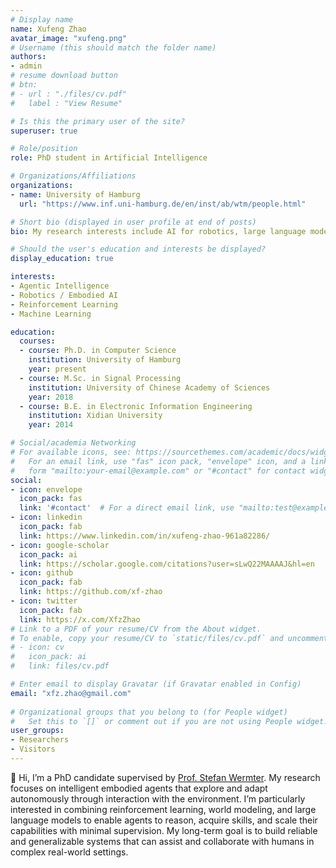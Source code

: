 ```yaml
---
# Display name
name: Xufeng Zhao
avatar_image: "xufeng.png"
# Username (this should match the folder name)
authors:
- admin
# resume download button
# btn:
# - url : "./files/cv.pdf"
#   label : "View Resume"

# Is this the primary user of the site?
superuser: true

# Role/position
role: PhD student in Artificial Intelligence

# Organizations/Affiliations
organizations:
- name: University of Hamburg
  url: "https://www.inf.uni-hamburg.de/en/inst/ab/wtm/people.html"

# Short bio (displayed in user profile at end of posts)
bio: My research interests include AI for robotics, large language models, and embodied intelligence

# Should the user's education and interests be displayed?
display_education: true

interests:
- Agentic Intelligence
- Robotics / Embodied AI
- Reinforcement Learning
- Machine Learning

education:
  courses:
  - course: Ph.D. in Computer Science
    institution: University of Hamburg
    year: present
  - course: M.Sc. in Signal Processing
    institution: University of Chinese Academy of Sciences
    year: 2018
  - course: B.E. in Electronic Information Engineering
    institution: Xidian University
    year: 2014

# Social/academia Networking
# For available icons, see: https://sourcethemes.com/academic/docs/widgets/#icons
#   For an email link, use "fas" icon pack, "envelope" icon, and a link in the
#   form "mailto:your-email@example.com" or "#contact" for contact widget.
social:
- icon: envelope
  icon_pack: fas
  link: '#contact'  # For a direct email link, use "mailto:test@example.org".
- icon: linkedin
  icon_pack: fab
  link: https://www.linkedin.com/in/xufeng-zhao-961a82286/
- icon: google-scholar
  icon_pack: ai
  link: https://scholar.google.com/citations?user=sLwQ22MAAAAJ&hl=en
- icon: github
  icon_pack: fab
  link: https://github.com/xf-zhao
- icon: twitter
  icon_pack: fab
  link: https://x.com/XfzZhao
# Link to a PDF of your resume/CV from the About widget.
# To enable, copy your resume/CV to `static/files/cv.pdf` and uncomment the lines below.  
# - icon: cv
#   icon_pack: ai
#   link: files/cv.pdf

# Enter email to display Gravatar (if Gravatar enabled in Config)
email: "xfz.zhao@gmail.com"
  
# Organizational groups that you belong to (for People widget)
#   Set this to `[]` or comment out if you are not using People widget.  
user_groups:
- Researchers
- Visitors
---
```


👋 Hi, I’m a PhD candidate supervised by [Prof. Stefan Wermter](https://www.inf.uni-hamburg.de/en/inst/ab/wtm/people/wermter.html). My research focuses on intelligent embodied agents that explore and adapt autonomously through interaction with the environment. I’m particularly interested in combining reinforcement learning, world modeling, and large language models to enable agents to reason, acquire skills, and scale their capabilities with minimal supervision. My long-term goal is to build reliable and generalizable systems that can assist and collaborate with humans in complex real-world settings.